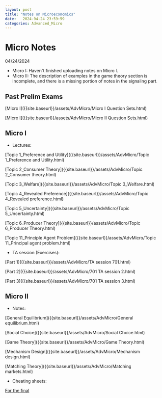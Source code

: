 ```yaml
---
layout: post
title: "Notes on Microeconomics"
date:   2024-04-24 23:59:59
categories: Advanced_Micro
---
```


# Micro Notes

04/24/2024
-  Micro I: Haven't finished uploading notes on Micro I.
-  Micro II: The description of examples in the game theory section is incomplete, and there is a missing portion of notes in the signaling part.

## Past Prelim Exams 

[Micro I]({{site.baseurl}}/assets/AdvMicro/Micro I Question Sets.html)

[Micro I]({{site.baseurl}}/assets/AdvMicro/Micro II Question Sets.html)



## Micro I

 - Lectures:

[Topic 1_Preference and Utility]({{site.baseurl}}/assets/AdvMicro/Topic 1_Preference and Utility.html)

[Topic 2_Consumer Theory]({{site.baseurl}}/assets/AdvMicro/Topic 2_Consumer theory.html)

[Topic 3_Welfare]({{site.baseurl}}/assets/AdvMicro/Topic 3_Welfare.html)

[Topic 4_Revealed Preference]({{site.baseurl}}/assets/AdvMicro/Topic 4_Revealed preference.html)

[Topic 5_Uncertainty]({{site.baseurl}}/assets/AdvMicro/Topic 5_Uncertainty.html)

[Topic 6_Producer Theory]({{site.baseurl}}/assets/AdvMicro/Topic 6_Producer Theory.html)

[Topic 11_Principle Agent Problem]({{site.baseurl}}/assets/AdvMicro/Topic 11_Principal agent problem.html)


 - TA session (Exercises):

[Part 1]({{site.baseurl}}/assets/AdvMicro/TA session 701.html)

[Part 2]({{site.baseurl}}/assets/AdvMicro/701 TA session 2.html)

[Part 3]({{site.baseurl}}/assets/AdvMicro/701 TA session 3.html)

## Micro II

- Notes:

[General Equilibrium]({{site.baseurl}}/assets/AdvMicro/General equilibrium.html)

[Social Choice]({{site.baseurl}}/assets/AdvMicro/Social Choice.html)

[Game Theory]({{site.baseurl}}/assets/AdvMicro/Game Theory.html)

[Mechanism Design]({{site.baseurl}}/assets/AdvMicro/Mechanism design.html)

[Matching Theory]({{site.baseurl}}/assets/AdvMicro/Matching markets.html)

- Cheating sheets:

[For the final]({{site.baseurl}}/assets/AdvMicro/702_Final_cheat_sheet.pdf)

